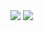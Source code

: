 <img align="center" src="https://github-readme-stats.vercel.app/api?username=Spina02&show_icons=true&theme=github_dark&hide_border=true&include_all_commits=true&custom_title=Andrea%20Spinelli%20GitHub%20Stats&rank_icon=github&show=prs_merged"/> <img align="center" src="https://github-readme-stats.vercel.app/api/top-langs/?username=Spina02&theme=github_dark&langs_count=14&layout=compact&hide_border=true&hide_title=true&hide=Jupyter%20Notebook"/>
